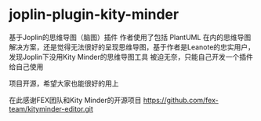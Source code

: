 # joplin-plugin-kity-minder

基于Joplin的思维导图（脑图）插件
作者使用了包括 PlantUML 在内的思维导图解决方案，还是觉得无法很好的呈现思维导图，基于作者是Leanote的忠实用户，发现Joplin下没用Kity Minder的思维导图工具
被迫无奈，只能自己开发一个插件给自己使用

项目开源，希望大家也能很好的用上

在此感谢FEX团队和Kity Minder的开源项目
https://github.com/fex-team/kityminder-editor.git
